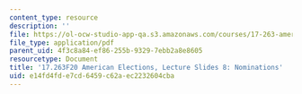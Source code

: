 ```yaml
---
content_type: resource
description: ''
file: https://ol-ocw-studio-app-qa.s3.amazonaws.com/courses/17-263-american-elections-fall-2020/e14fd4fde7cd6459c62aec2232604cba_MIT17_263F20_Lec8.pdf
file_type: application/pdf
parent_uid: 4f3c8a84-ef86-255b-9329-7ebb2a8e8605
resourcetype: Document
title: '17.263F20 American Elections, Lecture Slides 8: Nominations'
uid: e14fd4fd-e7cd-6459-c62a-ec2232604cba
---
```

